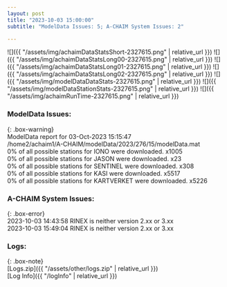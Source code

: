```yaml
---
layout: post
title: "2023-10-03 15:00:00"
subtitle: "ModelData Issues: 5; A-CHAIM System Issues: 2"

---
```


![]({{ "/assets/img/achaimDataStatsShort-2327615.png" | relative_url }})
![]({{ "/assets/img/achaimDataStatsLong00-2327615.png" | relative_url }})
![]({{ "/assets/img/achaimDataStatsLong01-2327615.png" | relative_url }})
![]({{ "/assets/img/achaimDataStatsLong02-2327615.png" | relative_url }})
![]({{ "/assets/img/modelDataDataStats-2327615.png" | relative_url }})
![]({{ "/assets/img/modelDataStationStats-2327615.png" | relative_url }})
![]({{ "/assets/img/achaimRunTime-2327615.png" | relative_url }})


### ModelData Issues:  
  
{: .box-warning}  
 ModelData report for 03-Oct-2023 15:15:47   
 /home2/achaim1/A-CHAIM/modelData/2023/276/15/modelData.mat   
 0% of all possible stations for IONO were downloaded. x1005   
 0% of all possible stations for JASON were downloaded. x23   
 0% of all possible stations for SENTINEL were downloaded. x308   
 0% of all possible stations for KASI were downloaded. x5517   
 0% of all possible stations for KARTVERKET were downloaded. x5226   
  
### A-CHAIM System Issues:  
  
{: .box-error}  
2023-10-03 14:43:58 RINEX is neither version 2.xx or 3.xx  
2023-10-03 15:49:04 RINEX is neither version 2.xx or 3.xx  

### Logs:  
  
{: .box-note}  
[Logs.zip]({{ "/assets/other/logs.zip" | relative_url }})  
[Log Info]({{ "/logInfo" | relative_url }})  
